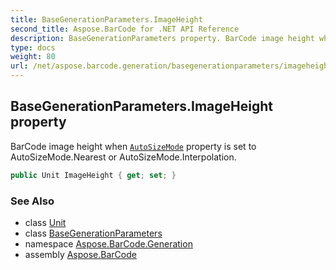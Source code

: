 ```yaml
---
title: BaseGenerationParameters.ImageHeight
second_title: Aspose.BarCode for .NET API Reference
description: BaseGenerationParameters property. BarCode image height when AutoSizeMode property is set to AutoSizeMode.Nearest or AutoSizeMode.Interpolation
type: docs
weight: 80
url: /net/aspose.barcode.generation/basegenerationparameters/imageheight/
---
```

## BaseGenerationParameters.ImageHeight property

BarCode image height when [`AutoSizeMode`](../autosizemode/) property is set to AutoSizeMode.Nearest or AutoSizeMode.Interpolation.

```csharp
public Unit ImageHeight { get; set; }
```

### See Also

* class [Unit](../../unit/)
* class [BaseGenerationParameters](../)
* namespace [Aspose.BarCode.Generation](../../basegenerationparameters/)
* assembly [Aspose.BarCode](../../../)


